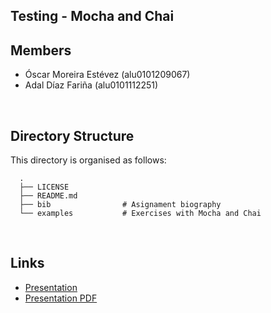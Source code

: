## Testing - Mocha and Chai

## Members

- Óscar Moreira Estévez (alu0101209067)
- Adal Díaz Fariña (alu0101112251)

<br>

## Directory Structure

This directory is organised as follows:

      .
      ├── LICENSE                   
      ├── README.md       
      ├── bib                # Asignament biography
      └── examples           # Exercises with Mocha and Chai
<br>

## Links

- [Presentation](https://docs.google.com/presentation/d/1xTFGllQaFj5AMK5kv1sNGqo_S9pO9W4epKz-brF-cH8/edit)
- [Presentation PDF]()
